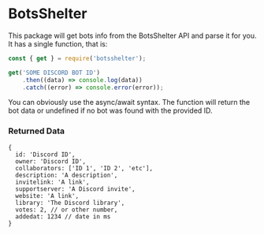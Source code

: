 # BotsShelter

This package will get bots info from the BotsShelter API and parse it for you.
It has a single function, that is:

```javascript
const { get } = require('botsshelter');

get('SOME DISCORD BOT ID')
    .then((data) => console.log(data))
    .catch((error) => console.error(error));
```
You can obviously use the async/await syntax.
The function will return the bot data or undefined if no bot was found with the provided ID. 

### Returned Data
```json5
{
  id: 'Discord ID',
  owner: 'Discord ID',
  collaborators: ['ID 1', 'ID 2', 'etc'],
  description: 'A description',
  invitelink: 'A link',
  supportserver: 'A Discord invite',
  website: 'A link',
  library: 'The Discord library',
  votes: 2, // or other number,
  addedat: 1234 // date in ms
}
```